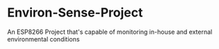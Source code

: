 # Environ-Sense-Project
An ESP8266 Project that's capable of monitoring in-house and external environmental conditions
